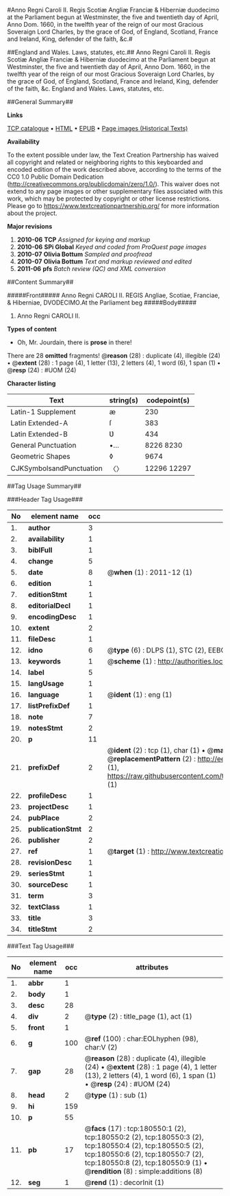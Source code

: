 #Anno Regni Caroli II. Regis Scotiæ Angliæ Franciæ & Hiberniæ duodecimo at the Parliament begun at Westminster, the five and twentieth day of April, Anno Dom. 1660, in the twelfth year of the reign of our most Gracious Soveraign Lord Charles, by the grace of God, of England, Scotland, France and Ireland, King, defender of the faith, &c.#

##England and Wales. Laws, statutes, etc.##
Anno Regni Caroli II. Regis Scotiæ Angliæ Franciæ & Hiberniæ duodecimo at the Parliament begun at Westminster, the five and twentieth day of April, Anno Dom. 1660, in the twelfth year of the reign of our most Gracious Soveraign Lord Charles, by the grace of God, of England, Scotland, France and Ireland, King, defender of the faith, &c.
England and Wales. Laws, statutes, etc.

##General Summary##

**Links**

[TCP catalogue](http://www.ota.ox.ac.uk/tcp/)  • 
[HTML](http://tei.it.ox.ac.uk/tcp/Texts-HTML/free/B09/B09033.html)  • 
[EPUB](http://tei.it.ox.ac.uk/tcp/Texts-EPUB/free/B09/B09033.epub) • 
[Page images (Historical Texts)](https://historicaltexts.jisc.ac.uk/eebo-61296992e)

**Availability**

To the extent possible under law, the Text Creation Partnership has waived all copyright and related or neighboring rights to this keyboarded and encoded edition of the work described above, according to the terms of the CC0 1.0 Public Domain Dedication (http://creativecommons.org/publicdomain/zero/1.0/). This waiver does not extend to any page images or other supplementary files associated with this work, which may be protected by copyright or other license restrictions. Please go to https://www.textcreationpartnership.org/ for more information about the project.

**Major revisions**

1. __2010-06__ __TCP__ *Assigned for keying and markup*
1. __2010-06__ __SPi Global__ *Keyed and coded from ProQuest page images*
1. __2010-07__ __Olivia Bottum__ *Sampled and proofread*
1. __2010-07__ __Olivia Bottum__ *Text and markup reviewed and edited*
1. __2011-06__ __pfs__ *Batch review (QC) and XML conversion*

##Content Summary##

#####Front#####
Anno Regni CAROLI II. REGIS Angliae, Scotiae, Franciae, & Hiberniae, DVODECIMO.At the Parliament beg
#####Body#####

1. Anno Regni CAROLI II.

**Types of content**

  * Oh, Mr. Jourdain, there is **prose** in there!

There are 28 **omitted** fragments! 
 @__reason__ (28) : duplicate (4), illegible (24)  •  @__extent__ (28) : 1 page (4), 1 letter (13), 2 letters (4), 1 word (6), 1 span (1)  •  @__resp__ (24) : #UOM (24)

**Character listing**


|Text|string(s)|codepoint(s)|
|---|---|---|
|Latin-1 Supplement|æ|230|
|Latin Extended-A|ſ|383|
|Latin Extended-B|Ʋ|434|
|General Punctuation|•…|8226 8230|
|Geometric Shapes|◊|9674|
|CJKSymbolsandPunctuation|〈〉|12296 12297|

##Tag Usage Summary##

###Header Tag Usage###

|No|element name|occ|attributes|
|---|---|---|---|
|1.|__author__|3||
|2.|__availability__|1||
|3.|__biblFull__|1||
|4.|__change__|5||
|5.|__date__|8| @__when__ (1) : 2011-12 (1)|
|6.|__edition__|1||
|7.|__editionStmt__|1||
|8.|__editorialDecl__|1||
|9.|__encodingDesc__|1||
|10.|__extent__|2||
|11.|__fileDesc__|1||
|12.|__idno__|6| @__type__ (6) : DLPS (1), STC (2), EEBO-CITATION (1), OCLC (1), VID (1)|
|13.|__keywords__|1| @__scheme__ (1) : http://authorities.loc.gov/ (1)|
|14.|__label__|5||
|15.|__langUsage__|1||
|16.|__language__|1| @__ident__ (1) : eng (1)|
|17.|__listPrefixDef__|1||
|18.|__note__|7||
|19.|__notesStmt__|2||
|20.|__p__|11||
|21.|__prefixDef__|2| @__ident__ (2) : tcp (1), char (1)  •  @__matchPattern__ (2) : ([0-9\-]+):([0-9IVX]+) (1), (.+) (1)  •  @__replacementPattern__ (2) : http://eebo.chadwyck.com/downloadtiff?vid=$1&page=$2 (1), https://raw.githubusercontent.com/textcreationpartnership/Texts/master/tcpchars.xml#$1 (1)|
|22.|__profileDesc__|1||
|23.|__projectDesc__|1||
|24.|__pubPlace__|2||
|25.|__publicationStmt__|2||
|26.|__publisher__|2||
|27.|__ref__|1| @__target__ (1) : http://www.textcreationpartnership.org/docs/. (1)|
|28.|__revisionDesc__|1||
|29.|__seriesStmt__|1||
|30.|__sourceDesc__|1||
|31.|__term__|3||
|32.|__textClass__|1||
|33.|__title__|3||
|34.|__titleStmt__|2||


###Text Tag Usage###

|No|element name|occ|attributes|
|---|---|---|---|
|1.|__abbr__|1||
|2.|__body__|1||
|3.|__desc__|28||
|4.|__div__|2| @__type__ (2) : title_page (1), act (1)|
|5.|__front__|1||
|6.|__g__|100| @__ref__ (100) : char:EOLhyphen (98), char:V (2)|
|7.|__gap__|28| @__reason__ (28) : duplicate (4), illegible (24)  •  @__extent__ (28) : 1 page (4), 1 letter (13), 2 letters (4), 1 word (6), 1 span (1)  •  @__resp__ (24) : #UOM (24)|
|8.|__head__|2| @__type__ (1) : sub (1)|
|9.|__hi__|159||
|10.|__p__|55||
|11.|__pb__|17| @__facs__ (17) : tcp:180550:1 (2), tcp:180550:2 (2), tcp:180550:3 (2), tcp:180550:4 (2), tcp:180550:5 (2), tcp:180550:6 (2), tcp:180550:7 (2), tcp:180550:8 (2), tcp:180550:9 (1)  •  @__rendition__ (8) : simple:additions (8)|
|12.|__seg__|1| @__rend__ (1) : decorInit (1)|
